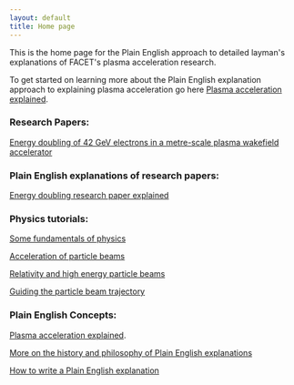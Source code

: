 ```yaml
---
layout: default
title: Home page
---
```


This is the home page for the Plain English approach to detailed layman's explanations of FACET's plasma acceleration research.

To get started on learning more about the Plain English explanation approach to explaining plasma acceleration go here [Plasma acceleration explained](/plasma-accel-explained.html).


### Research Papers:

[Energy doubling of 42 GeV electrons in a metre-scale plasma wakefield accelerator](/energy-doubling-slacpub.html)


### Plain English explanations of research papers:

[Energy doubling research paper explained](/energy-doubling-exposition.html)


### Physics tutorials:

[Some fundamentals of physics](/principles-of-physics-tutorial.html)

[Acceleration of particle beams](/beam-acceleration-tutorial.html)

[Relativity and high energy particle beams](/relativity-tutorial.html)

[Guiding the particle beam trajectory](/beam-control-tutorial.html)


### Plain English Concepts:

[Plasma acceleration explained](/plasma-accel-explained.html).

[More on the history and philosophy of Plain English explanations](/plain-english-papers.html)

[How to write a Plain English explanation](/how-to-write-a-PEP.html)


